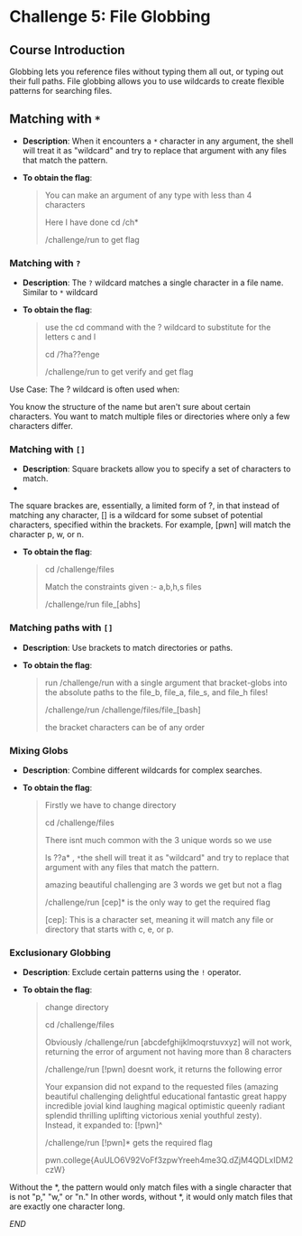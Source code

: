 # Challenge 5: File Globbing

## Course Introduction
Globbing lets you reference files without typing them all out, or typing out their full paths. File globbing allows you to use wildcards to create flexible patterns for searching files.

## Matching with `*`
- **Description**: When it encounters a `*` character in any argument, the shell will treat it as "wildcard" and try to replace that argument with any files that match the pattern.

- **To obtain the flag**:
  > You can make an argument of any type with less than 4 characters
  > 
  > Here I have done cd /ch*
  > 
  > /challenge/run to get flag
  
### Matching with `?`
- **Description**: The `?` wildcard matches a single character in a file name. Similar to `*`  wildcard 

- **To obtain the flag**:
  > use the cd command with the ? wildcard to substitute for the letters c and l
  > 
  > cd /?ha??enge
  > 
  > /challenge/run to get verify and get flag

Use Case:
The ? wildcard is often used when:

You know the structure of the name but aren't sure about certain characters.
You want to match multiple files or directories where only a few characters differ.

###  Matching with `[]`
- **Description**: Square brackets allow you to specify a set of characters to match.
- 
The square brackes are, essentially, a limited form of ?, in that instead of matching any character, [] is a wildcard for some subset of potential characters, specified within the brackets. For example, [pwn] will match the character p, w, or n.

- **To obtain the flag**:
  > cd /challenge/files
  > 
  > Match the constraints given :- a,b,h,s files
  > 
  > /challenge/run file_[abhs]


### Matching paths with `[]`
- **Description**: Use brackets to match directories or paths.
  
- **To obtain the flag**:
  >run /challenge/run with a single argument that bracket-globs into the absolute paths to the    file_b, file_a, file_s, and file_h files!
  >
  > /challenge/run /challenge/files/file_[bash]
  >
  > the bracket characters can be of any order

### Mixing Globs
- **Description**: Combine different wildcards for complex searches.
   
- **To obtain the flag**:
  > Firstly we have to change directory
  > 
  > cd /challenge/files
  > 
  > There isnt much common with the 3 unique words so we use
  > 
  > ls ??a*  , `*`the shell will treat it as "wildcard" and try to replace that argument with any files that match the pattern.
  > 
  > amazing  beautiful  challenging are 3 words we get but not a flag
  > 
  > /challenge/run [cep]* is the only way to get the required flag
  > 
  > [cep]: This is a character set, meaning it will match any file or directory that starts with c, e, or p.

### Exclusionary Globbing
- **Description**: Exclude certain patterns using the `!` operator.

- **To obtain the flag**:
  > change directory
  > 
  > cd /challenge/files
  > 
  > Obviously /challenge/run [abcdefghijklmoqrstuvxyz] will not work, returning the error of argument not having more than 8 characters
  > 
  > /challenge/run [!pwn] doesnt work, it returns the following error
  >
  > Your expansion did not expand to the requested files (amazing beautiful 
challenging delightful educational fantastic great happy incredible jovial kind 
laughing magical optimistic queenly radiant splendid thrilling uplifting 
victorious xenial youthful zesty).
Instead, it expanded to:
[!pwn]^
  > 
  > /challenge/run [!pwn]* gets the required flag
  > 
  > pwn.college{AuULO6V92VoFf3zpwYreeh4me3Q.dZjM4QDLxIDM2czW}

 Without the *, the pattern would only match files with a single character that is not "p," "w," or "n." In other words, without *, it would only match files that are exactly one character long.

_END_
